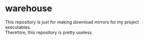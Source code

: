 # warehouse
This repository is just for making download mirrors for my project executables. <br/>
Therefore, this repository is pretty useless.
